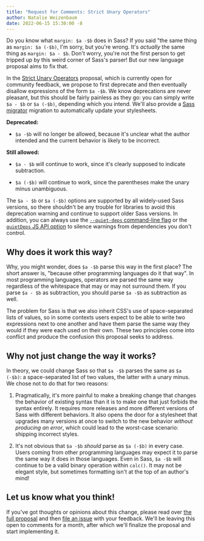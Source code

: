 ```yaml
---
title: "Request for Comments: Strict Unary Operators"
author: Natalie Weizenbaum
date: 2022-06-15 15:30:00 -8
---
```


Do you know what `margin: $a -$b` does in Sass? If you said "the same thing as `margin: $a (-$b)`, I'm sorry, but you're wrong. It's *actually* the same thing as `margin: $a - $b`. Don't worry, you're not the first person to get tripped up by this weird corner of Sass's parser! But our new language proposal aims to fix that.

In the [Strict Unary Operators] proposal, which is currently open for community feedback, we propose to first deprecate and then eventually disallow expressions of the form `$a -$b`. We know deprecations are never pleasant, but this should be fairly painless as they go: you can simply write `$a - $b` or `$a (-$b)`, depending which you intend. We'll also provide a [Sass migrator] migration to automatically update your stylesheets.

[strict unary operators]: https://github.com/sass/sass/blob/main/accepted/strict-unary.md
[Sass migrator]: /documentation/cli/migrator

**Deprecated:**

* `$a -$b` will no longer be allowed, because it's unclear what the author intended and the current behavior is likely to be incorrect.

**Still allowed:**

* `$a - $b` will continue to work, since it's clearly supposed to indicate subtraction.

* `$a (-$b)` will continue to work, since the parentheses make the unary minus unambiguous.

The `$a - $b` or `$a (-$b)` options are supported by all widely-used Sass versions, so there shouldn't be any trouble for libraries to avoid this deprecation warning and continue to support older Sass versions. In addition, you can always use the [`--quiet-deps` command-line flag] or the [`quietDeps` JS API option] to silence warnings from dependencies you don't control.

[`--quiet-deps` command-line flag]: /documentation/cli/dart-sass/#quiet-deps
[`quietDeps` JS API option]: /documentation/js-api/interfaces/Options/#quietDeps

## Why does it work this way?

Why, you might wonder, does `$a -$b` parse this way in the first place? The short answer is, "because other programming languages do it that way". In most programming languages, operators are parsed the same way regardless of the whitespace that may or may not surround them. If you parse `$a - $b` as subtraction, you should parse `$a -$b` as subtraction as well.

The problem for Sass is that we also inherit CSS's use of space-separated lists of values, so in some contexts users expect to be able to write two expressions next to one another and have them parse the same way they would if they were each used on their own. These two principles come into conflict and produce the confusion this proposal seeks to address.

## Why not just change the way it works?

In theory, we could change Sass so that `$a -$b` parses the same as `$a (-$b)`: a space-separated list of two values, the latter with a unary minus. We chose not to do that for two reasons:

1. Pragmatically, it's more painful to make a breaking change that changes the behavior of existing syntax than it is to make one that just forbids the syntax entirely. It requires more releases and more different versions of Sass with different behaviors. It also opens the door for a stylesheet that upgrades many versions at once to switch to the new behavior *without producing an error*, which could lead to the worst-case scenario: shipping incorrect styles.

2. It's not obvious that `$a -$b` *should* parse as `$a (-$b)` in every case. Users coming from other programming languages may expect it to parse the same way it does in those languages. Even in Sass, `$a -$b` will continue to be a valid binary operation within `calc()`. It may not be elegant style, but sometimes formatting isn't at the top of an author's mind!

## Let us know what you think!

If you've got thoughts or opinions about this change, please read over [the full proposal] and then [file an issue] with your feedback. We'll be leaving this open to comments for a month, after which we'll finalize the proposal and start implementing it.

[the full proposal]: https://github.com/sass/sass/blob/main/accepted/strict-unary.md
[file an issue]: https://github.com/sass/sass/issues/new

